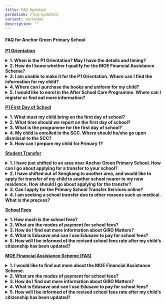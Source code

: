 ```yaml
---
title: FAQ Updated
permalink: /faq-updated/
variant: markdown
description: ""
---
```

<h4> FAQ for Anchor Green Primary School</h4>

<strong><u>P1 Orientation</u></strong>
<details class="isomer-details">
	<summary><strong>1. When is the P1 Orientation? May I have the details and timing?</strong></summary>
<div data-type="detailsContent" class="isomer-details-content">
P1 orientation is scheduled on 3 Jan 2022. <br>
Details of the orientation is shared in the following link -<a href="https://www.anchorgreenpri.moe.edu.sg/calendar/" rel="noopener noreferrer nofollow" target="_self">https://www.anchorgreenpri.moe.edu.sg/calendar/</a><br>
Further details on timing will be emailed to you at a closer date.<br><br>
</div>
</details>
<details class="isomer-details">
<summary><strong>2. How do I know whether I qualify for the MOE Financial Assistance Scheme?</strong></summary>
<div data-type="detailsContent" class="isomer-details-content">To qualify, you must fulfil the following criteria:
• Are Singapore Citizens.
• Attend government or government-aided schools.
• Have a monthly gross household income of $3,000 or less, or a monthly per capita income of $750 or less.
You may wish to use the eligibility checker to find out if you qualify.<br><br>
</div></details>
<details class="isomer-details">
<summary><strong>3. I am unable to make it for the P1 Orientation. Where can I find the information for my child?</strong></summary>
<div data-type="detailsContent" class="isomer-details-content">Important information on the P1 Orientation will be posted on the school’s website after the event. You may find out more here -<a href="https://anchorgreenpri.moe.edu.sg/resources/p1-orientation-2023/arrival-and-dismissal-points" rel="noopener noreferrer nofollow" target="_self">https://anchorgreenpri.moe.edu.sg/resources/p1-orientation-2023/arrival-and-dismissal-points</a>
<br><br>
</div></details>
<details class="isomer-details">
<summary><strong>4. Where can I purchase the books and uniform for my child?</strong></summary>
<div data-type="detailsContent" class="isomer-details-content">Important information on the P1 Orientation will be posted on the school’s website after the event. You may find out more here -<a href="https://anchorgreenpri.moe.edu.sg/resources/school-vendors" rel="noopener noreferrer nofollow" target="_self"> https://anchorgreenpri.moe.edu.sg/resources/school-vendors</a>
<br><br>
</div></details>
<details class="isomer-details">
<summary><strong>5. I would like to enrol in the After School Care Programme. Where can I register or find out more information?</strong></summary>
<div data-type="detailsContent" class="isomer-details-content">The school’s After School Care Programme is under QSF- The Enablers. To register or enquire on further details, you may click on the following link.<a href="https://anchorgreenpri.moe.edu.sg/resources/student-care-information" rel="noopener noreferrer nofollow" target="_self"> https://anchorgreenpri.moe.edu.sg/resources/student-care-information</a>
<br><br>
</div></details>

<strong><u>P1 First Day of School</u></strong>
<details class="isomer-details">
	<summary><strong>1. What must my child bring on the first day of school?</strong></summary>
<div data-type="detailsContent" class="isomer-details-content">You may find out more details here, pls refer to slides 18 and 19 of Primary 1 Orientation –<a href="https://www.anchorgreenpri.moe.edu.sg/files/For%20Parents/P1%20Orientation%20for%202023%20Cohort.pdf" rel="noopener noreferrer nofollow" target="_self">https://www.anchorgreenpri.moe.edu.sg/files/For%20Parents/P1%20Orientation%20for%202023%20Cohort.pdf</a><br><br>
</div>
</details> 
<details class="isomer-details">
<summary><strong>2. What time should we report on the first day of school?</strong></summary>
<div data-type="detailsContent" class="isomer-details-content">Reporting time for first day of school for P1 students on 3 Jan 2023 is 08.00am. You may find out more details here –<a href="https://www.anchorgreenpri.moe.edu.sg/files/For%20Parents/P1%20Orientation%20for%202023%20Cohort.pdf" rel="noopener noreferrer nofollow" target="_self">https://www.anchorgreenpri.moe.edu.sg/files/For%20Parents/P1%20Orientation%20for%202023%20Cohort.pdf</a><br><br>
</div></details>
<details class="isomer-details">
<summary><strong>3. What is the programme for the first day of school?</strong></summary>
<div data-type="detailsContent" class="isomer-details-content">The programme for first day of school will broadly encompass classroom activities with teachers, parents’ briefing as well as school experience with parents to support P1 students to transit into primary school. You may find out more details here –<a href="https://www.anchorgreenpri.moe.edu.sg/files/For%20Parents/P1%20Orientation%20for%202023%20Cohort.pdf" rel="noopener noreferrer nofollow" target="_self">https://www.anchorgreenpri.moe.edu.sg/files/For%20Parents/P1%20Orientation%20for%202023%20Cohort.pdf</a>
<br><br>
</div></details>
<details class="isomer-details">
<summary><strong>4. My child is enrolled in the SCC. Where should he/she go upon dismissal to the SCC?</strong></summary>
<div data-type="detailsContent" class="isomer-details-content">You may find out more details here –<a href="https://www.anchorgreenpri.moe.edu.sg/resources/student-care-information/" rel="noopener noreferrer nofollow" target="_self">  https://www.anchorgreenpri.moe.edu.sg/resources/student-care-information/</a>
<br><br>
</div></details>
<details class="isomer-details">
<summary><strong>5. How can I prepare my child for Primary 1?</strong></summary>
<div data-type="detailsContent" class="isomer-details-content">You may find out more details here –<a href="https://www.anchorgreenpri.moe.edu.sg/files/For%20Parents/Parent%20Kit%20-%20Starting%20Your%20Primary%201%20Journey.pdf" rel="noopener noreferrer nofollow" target="_self"> https://www.anchorgreenpri.moe.edu.sg/files/For%20Parents/Parent%20Kit%20-%20Starting%20Your%20Primary%201%20Journey.pdf</a>
<br><br>
</div></details>

<strong><u>Student Transfer</u></strong>
<details class="isomer-details">
	<summary><strong>1. I have just shifted to an area near Anchor Green Primary School. How can I go about applying for a transfer to your school?</strong></summary>
<div data-type="detailsContent" class="isomer-details-content">You may wish to consider Primary School Transfer Service. You may find out more details here –<a href="https://www.moe.gov.sg/primary/transfers" target="_blank">https://www.moe.gov.sg/primary/transfers</a><br><br>
</div>
</details> 
<details class="isomer-details">
<summary><strong>2. I have shifted out of Sengkang to another area, and would like to apply for transfer of my child to another school nearer to my new residence. How should I go about applying for the transfer?</strong></summary>
<div data-type="detailsContent" class="isomer-details-content">You may wish to consider Primary School Transfer Service. You may find out more details here –<a href="https://www.moe.gov.sg/primary/transfers" target="_blank">https://www.moe.gov.sg/primary/transfers</a><br><br>
</div></details>
<details class="isomer-details">
<summary><strong>3. Can I apply for the Primary School Transfer Services online?</strong></summary>
<div data-type="detailsContent" class="isomer-details-content">You may find out more details here –<a href="https://www.moe.gov.sg/primary/transfers" target="_blank">https://www.moe.gov.sg/primary/transfers</a>
<br><br>
</div></details>
<details class="isomer-details">
<summary><strong>4. I am seeking a school transfer due to other reasons such as medical. What is the process?</strong></summary>
<div data-type="detailsContent" class="isomer-details-content">If you are seeking a school transfer due to other reasons such as medical conditions, you should approach your child’s current school directly for assistance. Transferring your child to another school is an important decision, as the change in environment can disrupt the quality of their education. We encourage you to work with the school as they are best placed to advise you on your child’s learning needs.
<br><br>
</div></details>

<strong><u>School Fees</u></strong>
<details class="isomer-details">
	<summary><strong>1. How much is the school fees?</strong></summary>
<div data-type="detailsContent" class="isomer-details-content">School fees differ depending on the nationality status of your child.<br>
For details of the fees charged, you may access the following link –<a href="https://www.moe.gov.sg/financial-matters/fees" target="_blank">https://www.moe.gov.sg/financial-matters/fees</a><br><br>
</div>
</details> 
<details class="isomer-details">
<summary><strong>2. What are the modes of payment for school fees?</strong></summary>
<div data-type="detailsContent" class="isomer-details-content">We strongly encourage parents/ guardians to arrange for GIRO payment of school fees as far as possible. For other payment options, pls visit the following link –<a href="https://www.moe.gov.sg/financial-matters/fees" target="_blank">https://www.moe.gov.sg/financial-matters/fees</a><br><br>
</div></details>
<details class="isomer-details">
<summary><strong>3. How do I find out more information about GIRO Matters?</strong></summary>
<div data-type="detailsContent" class="isomer-details-content">Parents/ guardians may sign up via eGIRO through the following link –<a href="https://www.moe.gov.sg/faq?categoryid=ADA62619A9DE4F32856BB59F0EDD881E" target="_blank">https://www.moe.gov.sg/faq?categoryid=ADA62619A9DE4F32856BB59F0EDD881E</a>
<br><br>
</div></details>
<details class="isomer-details">
<summary><strong>4. What is Edusave and can I use Edusave to pay for school fees?</strong></summary>
<div data-type="detailsContent" class="isomer-details-content">You may find out more details here –<a href="https://www.moe.gov.sg/financial-matters/edusave-account" target="_blank">https://www.moe.gov.sg/financial-matters/edusave-account</a>
<br><br>
</div></details>
<details class="isomer-details">
<summary><strong>5. How will I be informed of the revised school fees rate after my child’s citizenship has been updated?</strong></summary>
<div data-type="detailsContent" class="isomer-details-content">You may find out more details here –<a href="https://www.moe.gov.sg/faq?categoryid=8E7C086C95834AD68102F394C4A748EE&amp;faqid=3D4A6496F8244D99A6B57EC0952D9804" target="_blank">https://www.moe.gov.sg/faq?categoryid=8E7C086C95834AD68102F394C4A748EE&amp;faqid=3D4A6496F8244D99A6B57EC0952D9804</a>
<br><br>
</div></details>

<strong><u>MOE Financial Assistance Scheme (FAS)</u></strong>
<details class="isomer-details">
	<summary><strong>1. I would like to find out more about the MOE Financial Assistance Scheme.</strong></summary>
<div data-type="detailsContent" class="isomer-details-content">You may find out more details here -<a href="https://www.moe.gov.sg/financial-matters/financial-assistance" target="_blank"> https://www.moe.gov.sg/financial-matters/financial-assistance</a><br><br>
</div>
</details> 
<details class="isomer-details">
<summary><strong>2. What are the modes of payment for school fees?</strong></summary>
<div data-type="detailsContent" class="isomer-details-content">We strongly encourage parents/ guardians to arrange for GIRO payment of school fees as far as possible. For other payment options, pls visit the following link –<a href="https://www.moe.gov.sg/financial-matters/fees" target="_blank">https://www.moe.gov.sg/financial-matters/fees</a><br><br>
</div></details>
<details class="isomer-details">
<summary><strong>3. How do I find out more information about GIRO Matters?</strong></summary>
<div data-type="detailsContent" class="isomer-details-content">Parents/ guardians may sign up via eGIRO through the following link –<a href="https://www.moe.gov.sg/faq?categoryid=ADA62619A9DE4F32856BB59F0EDD881E" target="_blank">https://www.moe.gov.sg/faq?categoryid=ADA62619A9DE4F32856BB59F0EDD881E</a>
<br><br>
</div></details>
<details class="isomer-details">
<summary><strong>4. What is Edusave and can I use Edusave to pay for school fees?</strong></summary>
<div data-type="detailsContent" class="isomer-details-content">You may find out more details here –<a href="https://www.moe.gov.sg/financial-matters/edusave-account" target="_blank">https://www.moe.gov.sg/financial-matters/edusave-account</a>
<br><br>
</div></details>
<details class="isomer-details">
<summary><strong>5. How will I be informed of the revised school fees rate after my child’s citizenship has been updated?</strong></summary>
<div data-type="detailsContent" class="isomer-details-content">You may find out more details here –<a href="https://www.moe.gov.sg/faq?categoryid=8E7C086C95834AD68102F394C4A748EE&amp;faqid=3D4A6496F8244D99A6B57EC0952D9804" target="_blank">https://www.moe.gov.sg/faq?categoryid=8E7C086C95834AD68102F394C4A748EE&amp;faqid=3D4A6496F8244D99A6B57EC0952D9804</a>
<br><br>
</div></details>